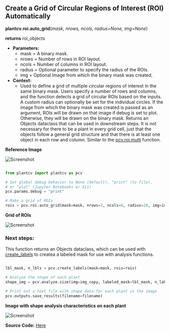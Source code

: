 ## Create a Grid of Circular Regions of Interest (ROI) Automatically

**plantcv.roi.auto_grid**(*mask, nrows, ncols, radius=None, img=None*)

**returns** roi_objects

- **Parameters:**
    - mask           = A binary mask.
    - nrows          = Number of rows in ROI layout.
    - ncols          = Number of columns in ROI layout.
    - radius         = Optional parameter to specify the radius of the ROIs.
    - img            = Optional Image from which the binary mask was created.
- **Context:**
    - Used to define a grid of multiple circular regions of interest in the same binary mask. Users
      specify a number of rows and columns, and the function detects a grid of circular ROIs based
      on the inputs. A custom radius can optionally be set for the individual circles. If the image from
      which the binary mask was created is passed as an argument, ROIs will be drawn on that image if
      debug is set to plot. Otherwise, they will be drawn on the binary mask. Returns an Objects
      dataclass that can be used in downstream steps. It is not necessary for there to be a plant
      in every grid cell, just that the objects follow a general grid structure and that there is at
      least one object in each row and column. Similar to the [pcv.roi.multi](roi_multi.md) function.

**Reference Image**

![Screenshot](img/documentation_images/multi/original_multi_image.jpg)

```python

from plantcv import plantcv as pcv

# Set global debug behavior to None (default), "print" (to file), 
# or "plot" (Jupyter Notebooks or X11)
pcv.params.debug = "print"

# Make a grid of ROIs 
rois = pcv.roi.auto_grid(mask=mask, nrows=3, ncols=6, radius=20, img=img)

```

**Grid of ROIs**

![Screenshot](img/documentation_images/multi/grid_roi.png)

### Next steps:

This function returns an Objects dataclass, which can be used with [create_labels](create_labels.md) to createa a labeled
mask for use with analysis functions.

```python

lbl_mask, n_lbls = pcv.create_labels(mask=mask, rois=rois)

# Analyze the shape of each plant 
shape_img = pcv.analyze.size(img=img_copy, labeled_mask=lbl_mask, n_labels=n_lbls, label="plant")

# Print out a text file with shape data for each plant in the image 
pcv.outputs.save_results(filename=filename)

```

**Image with shape analysis characteristics on each plant** 

![Screenshot](img/documentation_images/multi/multi_plants_shape.png)

**Source Code:** [Here](https://github.com/danforthcenter/plantcv/blob/master/plantcv/plantcv/roi/roi_methods.py)
